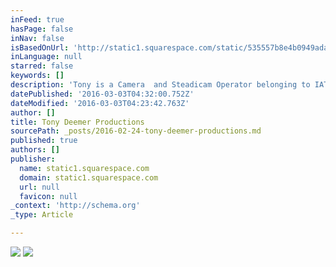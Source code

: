 ```yaml
---
inFeed: true
hasPage: false
inNav: false
isBasedOnUrl: 'http://static1.squarespace.com/static/535557b8e4b0949adad68f15/t/5602e8d5e4b0dc68f6176d79/1443031254089/IATSE-Local-600.png'
inLanguage: null
starred: false
keywords: []
description: 'Tony is a Camera  and Steadicam Operator belonging to IATSE Local 600, SOC, Steadicam Guild and Steadicam Operators Association.'
datePublished: '2016-03-03T04:32:00.752Z'
dateModified: '2016-03-03T04:23:42.763Z'
author: []
title: Tony Deemer Productions
sourcePath: _posts/2016-02-24-tony-deemer-productions.md
published: true
authors: []
publisher:
  name: static1.squarespace.com
  domain: static1.squarespace.com
  url: null
  favicon: null
_context: 'http://schema.org'
_type: Article

---
```

![](https://the-grid-user-content.s3-us-west-2.amazonaws.com/664e7a3c-f914-43fd-af99-f72fd3d3b411.png)
![](https://the-grid-user-content.s3-us-west-2.amazonaws.com/8c643342-6670-40c2-84bb-cc4a14d36aab.jpg)